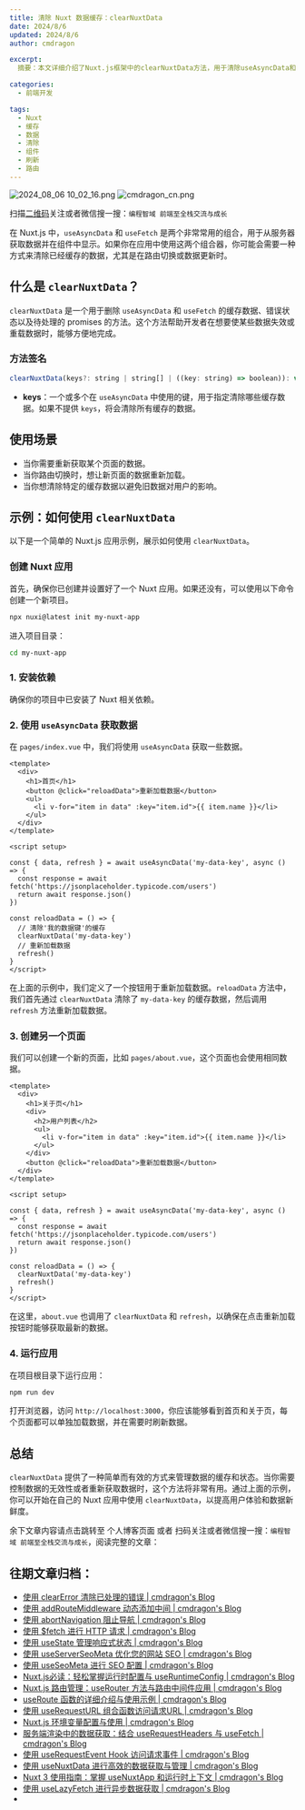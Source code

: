 ```yaml
---
title: 清除 Nuxt 数据缓存：clearNuxtData
date: 2024/8/6
updated: 2024/8/6
author: cmdragon

excerpt:
  摘要：本文详细介绍了Nuxt.js框架中的clearNuxtData方法，用于清除useAsyncData和useFetch缓存的数据、错误状态和待处理promises，以实现数据的实时更新和重载。通过实际示例展示了在不同页面如何应用clearNuxtData来提升用户体验和数据新鲜度，包括方法签名、使用场景及具体代码实现步骤。

categories:
  - 前端开发

tags:
  - Nuxt
  - 缓存
  - 数据
  - 清除
  - 组件
  - 刷新
  - 路由
---
```


<img src="https://static.amd794.com/blog/images/2024_08_06 10_02_16.png@blog" title="2024_08_06 10_02_16.png" alt="2024_08_06 10_02_16.png"/>

<img src="https://api2.cmdragon.cn/upload/cmder/20250304_012821924.jpg" title="cmdragon_cn.png" alt="cmdragon_cn.png"/>


扫描[二维码](https://api2.cmdragon.cn/upload/cmder/20250304_012821924.jpg)关注或者微信搜一搜：`编程智域 前端至全栈交流与成长`



在 Nuxt.js 中，`useAsyncData` 和 `useFetch` 是两个非常常用的组合，用于从服务器获取数据并在组件中显示。如果你在应用中使用这两个组合器，你可能会需要一种方式来清除已经缓存的数据，尤其是在路由切换或数据更新时。

## 什么是 `clearNuxtData`？

`clearNuxtData` 是一个用于删除 `useAsyncData` 和 `useFetch` 的缓存数据、错误状态以及待处理的 promises 的方法。这个方法帮助开发者在想要使某些数据失效或重载数据时，能够方便地完成。

### 方法签名

```javascript
clearNuxtData(keys?: string | string[] | ((key: string) => boolean)): void
```

- **keys**：一个或多个在 `useAsyncData` 中使用的键，用于指定清除哪些缓存数据。如果不提供 `keys`，将会清除所有缓存的数据。

## 使用场景

- 当你需要重新获取某个页面的数据。
- 当你路由切换时，想让新页面的数据重新加载。
- 当你想清除特定的缓存数据以避免旧数据对用户的影响。

## 示例：如何使用 `clearNuxtData`

以下是一个简单的 Nuxt.js 应用示例，展示如何使用 `clearNuxtData`。

### 创建 Nuxt 应用

首先，确保你已创建并设置好了一个 Nuxt 应用。如果还没有，可以使用以下命令创建一个新项目。

```bash
npx nuxi@latest init my-nuxt-app
```

进入项目目录：

```bash
cd my-nuxt-app
```

### 1. 安装依赖

确保你的项目中已安装了 Nuxt 相关依赖。

### 2. 使用 `useAsyncData` 获取数据

在 `pages/index.vue` 中，我们将使用 `useAsyncData` 获取一些数据。

```vue
<template>
  <div>
    <h1>首页</h1>
    <button @click="reloadData">重新加载数据</button>
    <ul>
      <li v-for="item in data" :key="item.id">{{ item.name }}</li>
    </ul>
  </div>
</template>

<script setup>

const { data, refresh } = await useAsyncData('my-data-key', async () => {
  const response = await fetch('https://jsonplaceholder.typicode.com/users')
  return await response.json()
})

const reloadData = () => {
  // 清除'我的数据键'的缓存
  clearNuxtData('my-data-key')
  // 重新加载数据
  refresh()
}
</script>
```

在上面的示例中，我们定义了一个按钮用于重新加载数据。`reloadData` 方法中，我们首先通过 `clearNuxtData` 清除了 `my-data-key` 的缓存数据，然后调用 `refresh` 方法重新加载数据。

### 3. 创建另一个页面

我们可以创建一个新的页面，比如 `pages/about.vue`，这个页面也会使用相同数据。

```vue
<template>
  <div>
    <h1>关于页</h1>
    <div>
      <h2>用户列表</h2>
      <ul>
        <li v-for="item in data" :key="item.id">{{ item.name }}</li>
      </ul>
    </div>
    <button @click="reloadData">重新加载数据</button>
  </div>
</template>

<script setup>

const { data, refresh } = await useAsyncData('my-data-key', async () => {
  const response = await fetch('https://jsonplaceholder.typicode.com/users')
  return await response.json()
})

const reloadData = () => {
  clearNuxtData('my-data-key')
  refresh()
}
</script>
```

在这里，`about.vue` 也调用了 `clearNuxtData` 和 `refresh`，以确保在点击重新加载按钮时能够获取最新的数据。

### 4. 运行应用

在项目根目录下运行应用：

```bash
npm run dev
```

打开浏览器，访问 `http://localhost:3000`，你应该能够看到首页和关于页，每个页面都可以单独加载数据，并在需要时刷新数据。

## 总结

`clearNuxtData` 提供了一种简单而有效的方式来管理数据的缓存和状态。当你需要控制数据的无效性或者重新获取数据时，这个方法将非常有用。通过上面的示例，你可以开始在自己的 Nuxt 应用中使用 `clearNuxtData`，以提高用户体验和数据新鲜度。

余下文章内容请点击跳转至 个人博客页面 或者 扫码关注或者微信搜一搜：`编程智域 前端至全栈交流与成长`，阅读完整的文章：

## 往期文章归档：

- [使用 clearError 清除已处理的错误 | cmdragon's Blog](https://blog.cmdragon.cn/posts/1bf9b90dd386/)
- [使用 addRouteMiddleware 动态添加中间 | cmdragon's Blog](https://blog.cmdragon.cn/posts/a070155dbcfb/)
- [使用 abortNavigation 阻止导航 | cmdragon's Blog](https://blog.cmdragon.cn/posts/c89ead546424/)
- [使用 $fetch 进行 HTTP 请求 | cmdragon's Blog](https://blog.cmdragon.cn/posts/07d91f7f1ac2/)
- [使用 useState 管理响应式状态 | cmdragon's Blog](https://blog.cmdragon.cn/posts/dad6ac94ddf0/)
- [使用 useServerSeoMeta 优化您的网站 SEO | cmdragon's Blog](https://blog.cmdragon.cn/posts/dd9cb519a7a9/)
- [使用 useSeoMeta 进行 SEO 配置 | cmdragon's Blog](https://blog.cmdragon.cn/posts/4ab349e1f178/)
- [Nuxt.js必读：轻松掌握运行时配置与 useRuntimeConfig | cmdragon's Blog](https://blog.cmdragon.cn/posts/014b8d25b5e5/)
- [Nuxt.js 路由管理：useRouter 方法与路由中间件应用 | cmdragon's Blog](https://blog.cmdragon.cn/posts/ad9936895e09/)
- [useRoute 函数的详细介绍与使用示例 | cmdragon's Blog](https://blog.cmdragon.cn/posts/eb8617e107bf/)
- [使用 useRequestURL 组合函数访问请求URL | cmdragon's Blog](https://blog.cmdragon.cn/posts/666fa6c8a5ea/)
- [Nuxt.js 环境变量配置与使用 | cmdragon's Blog](https://blog.cmdragon.cn/posts/c79d66614163/)
- [服务端渲染中的数据获取：结合 useRequestHeaders 与 useFetch | cmdragon's Blog](https://blog.cmdragon.cn/posts/e38e8d28511a/)
- [使用 useRequestEvent Hook 访问请求事件 | cmdragon's Blog](https://blog.cmdragon.cn/posts/2f2570605277/)
- [使用 useNuxtData 进行高效的数据获取与管理 | cmdragon's Blog](https://blog.cmdragon.cn/posts/5e9f5a2b593e/)
- [Nuxt 3 使用指南：掌握 useNuxtApp 和运行时上下文 | cmdragon's Blog](https://blog.cmdragon.cn/posts/f51bb8ed8307/)
- [使用 useLazyFetch 进行异步数据获取 | cmdragon's Blog](https://blog.cmdragon.cn/posts/117488d6538b/)
-


